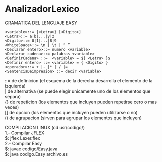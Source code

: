 # AnalizadorLexico
GRAMATICA DEL LENGUAJE EASY
```text
<variable>::= {<Letra>} [<Digito>] 
<Letra>::= a|b|...|y|z
<Digito>::= 0|1|...|8|9  
<WhiteSpace>::= \n | \t | “ ”  
<Declarar entero>::= numero <variable>   
<Declarar cadena>::= palabras <variable>   
<DefinirCadena> ::=  <variable> = ${ <Letra> }$   
<Definir entero> ::= <variable> = { <Digito> }   
<operador>::= + |- |* | / |=   
<SentenciaDeimpresion> ::= decir <variable>  
```
::= de definicion (el esquema de la derecha desarrolla el elemento de la izquierda)  
| de alternativa (se puede elegir unicamente uno de los elementos que separa)  
{} de repeticion (los elementos que incluyen pueden repetirse cero o mas veces)  
[] de opcion (los elementos que incluyen pueden utilizarse o no)  
() de agrupacion (sirven para agrupar los elementos que incluyen)  

COMPILACION LINUX (cd usr/codigo/)  
 1.- Compilar JFLEX  
   $: jflex Lexer.flex  
 2.- Compilar Easy  
   $: javac codigo/Easy.java  
   $: java codigo.Easy archivo.es  
